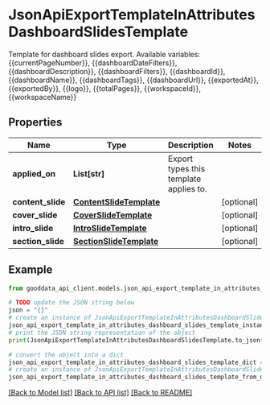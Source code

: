 # JsonApiExportTemplateInAttributesDashboardSlidesTemplate

Template for dashboard slides export. Available variables: {{currentPageNumber}}, {{dashboardDateFilters}}, {{dashboardDescription}}, {{dashboardFilters}}, {{dashboardId}}, {{dashboardName}}, {{dashboardTags}}, {{dashboardUrl}}, {{exportedAt}}, {{exportedBy}}, {{logo}}, {{totalPages}}, {{workspaceId}}, {{workspaceName}}

## Properties

Name | Type | Description | Notes
------------ | ------------- | ------------- | -------------
**applied_on** | **List[str]** | Export types this template applies to. | 
**content_slide** | [**ContentSlideTemplate**](ContentSlideTemplate.md) |  | [optional] 
**cover_slide** | [**CoverSlideTemplate**](CoverSlideTemplate.md) |  | [optional] 
**intro_slide** | [**IntroSlideTemplate**](IntroSlideTemplate.md) |  | [optional] 
**section_slide** | [**SectionSlideTemplate**](SectionSlideTemplate.md) |  | [optional] 

## Example

```python
from gooddata_api_client.models.json_api_export_template_in_attributes_dashboard_slides_template import JsonApiExportTemplateInAttributesDashboardSlidesTemplate

# TODO update the JSON string below
json = "{}"
# create an instance of JsonApiExportTemplateInAttributesDashboardSlidesTemplate from a JSON string
json_api_export_template_in_attributes_dashboard_slides_template_instance = JsonApiExportTemplateInAttributesDashboardSlidesTemplate.from_json(json)
# print the JSON string representation of the object
print(JsonApiExportTemplateInAttributesDashboardSlidesTemplate.to_json())

# convert the object into a dict
json_api_export_template_in_attributes_dashboard_slides_template_dict = json_api_export_template_in_attributes_dashboard_slides_template_instance.to_dict()
# create an instance of JsonApiExportTemplateInAttributesDashboardSlidesTemplate from a dict
json_api_export_template_in_attributes_dashboard_slides_template_from_dict = JsonApiExportTemplateInAttributesDashboardSlidesTemplate.from_dict(json_api_export_template_in_attributes_dashboard_slides_template_dict)
```
[[Back to Model list]](../README.md#documentation-for-models) [[Back to API list]](../README.md#documentation-for-api-endpoints) [[Back to README]](../README.md)


